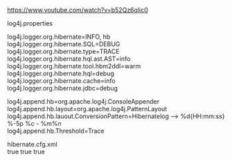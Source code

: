 https://www.youtube.com/watch?v=b52Qz6qlic0

log4j.properties

log4j.logger.org.hibernate=INFO, hb  
log4j.logger.org.hibernate.SQL=DEBUG  
log4j.logger.org.hibernate.type=TRACE  
log4j.logger.org.hibernate.hql.ast.AST=info  
log4j.logger.org.hibernate.tool.hbm2ddl=warm  
log4j.logger.org.hibernate.hql=debug  
log4j.logger.org.hibernate.cache=info  
log4j.logger.org.hibernate.jdbc=debug  

log4j.append.hb=org.apache.log4j.ConsoleAppender  
log4j.append.hb.layout=org.apache.log4j.PatternLayout  
log4j.append.hb.lauout.ConversionPattern=Hibernatelog --> %d{HH:mm:ss} %-5p %c - %m%n  
log4j.append.hb.Threshold=Trace  

hibernate.cfg.xml  
<property name="show_sql">true</property>
<property name="format_sql">true</property>
<property name="use_sql_comment">true</property>
